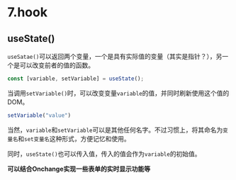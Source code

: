 # 7.hook

## useState()

`useSatae()`可以返回两个变量，一个是具有实际值的变量（其实是指针？），另一个是可以改变前者的值的函数。  

```jsx
const [variable, setVariable] = useState();
```

当调用`setVariable()`时，可以改变变量`variable`的值，并同时刷新使用这个值的DOM。  

```jsx
setVariable("value")
```

当然，`variable`和`setVariable`可以是其他任何名字。不过习惯上，将其命名为`变量名`和`set变量名`这种形式，方便记忆和使用。  

同时，`useState()`也可以传入值，传入的值会作为`variable`的初始值。  

**可以结合Onchange实现一些表单的实时显示功能等**